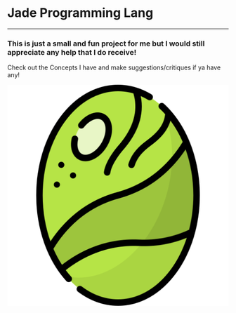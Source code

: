 # Jade Programming Lang
____

### This is just a small and fun project for me but I would still appreciate any help that I do receive!


Check out the Concepts I have and make suggestions/critiques if ya have any!

![img](https://github.com/LilbabxJJ-1/JadeLang/blob/master/5023474.png)
